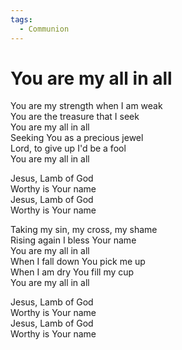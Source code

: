 ```yaml
---
tags:
  - Communion
---
```

  
# You are my all in all  
  
You are my strength when I am weak  
You are the treasure that I seek  
You are my all in all  
Seeking You as a precious jewel  
Lord, to give up I'd be a fool  
You are my all in all  
  
Jesus, Lamb of God  
Worthy is Your name  
Jesus, Lamb of God  
Worthy is Your name  
  
Taking my sin, my cross, my shame  
Rising again I bless Your name  
You are my all in all  
When I fall down You pick me up  
When I am dry You fill my cup  
You are my all in all  
  
Jesus, Lamb of God  
Worthy is Your name  
Jesus, Lamb of God  
Worthy is Your name  